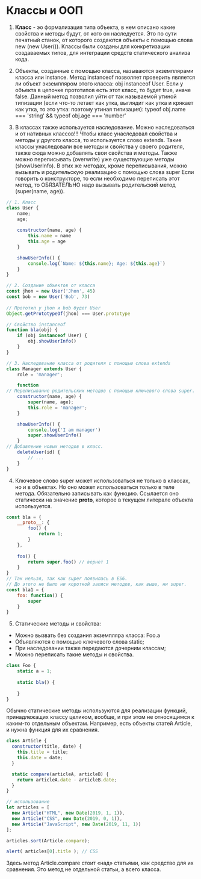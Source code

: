 # Классы и ООП
1. **Класс** - эо формализация типа объекта, в нем описано какие свойства и методы будут, от кого он наследуется.
   Это по сути печатный станок, от которого создаются объекты с помощью слова new (new User()). Классы были созданы для конкретизации создаваемых типов, для интеграции средств статического анализа кода.

2. Объекты, созданные с помощью класса, называются экземплярами класса или instance.
   Метод instanceof позволяет проверить является ли объект экземпляром этого класса: obj instanceof User.
   Если у объекта в цепочке прототипов есть этот класс, то будет true, иначе false.
   Данный метод позволил уйти от так называемой утиной типизации (если что-то летает как утка, выглядит как утка и крякает как утка, то это утка: поэтому утиная типизация): typeof obj.name === 'string' && typeof obj.age === 'number'

3. В классах также используется наследование. Можно наследоваться и от нативных классов!!!
   Чтобы класс унаследовал свойства и методы у другого класса, то используется слово extends.
   Такие классы унаследовали все методы и свойства у своего родителя, также сюда можно добавлять свои свойства и методы. Также можно переписывать (overwrite) уже существующие методы (showUserInfo).
   В этих же методах, кроме переписывания, можно вызывать и родительскую реализацию с помощью слова super
   Если говорить о конструкторе, то если необходимо переписать этот метод, то ОБЯЗАТЕЛЬНО надо вызывать родительский метод (super(name, age)).

```javascript
// 1. Класс
class User {
    name;
    age;
    
    constructor(name, age) {
        this.name = name
        this.age = age
    }

    showUserInfo() {
        console.log(`Name: ${this.name}; Age: ${this.age}`)
    }
}

// 2. Создание объектов от класса
const jhon = new User('Jhon', 45)
const bob = new User('Bob', 73)
    
// Прототип у jhon и bob будет User
Object.getPrototypeOf(jhon) === User.prototype

// Свойство instanceof
function bla(obj) {
    if (obj instanceof User) {
        obj.showUserInfo()
    }
}

// 3. Наследование класса от родителя с помощью слова extends
class Manager extends User {
    role = 'manager';

    function
// Переписывание родительских методов с помощью ключевого слова super.
    constructor(name, age) {
        super(name, age);
        this.role = 'manager';
    }

    showUserInfo() {
        console.log('I am manager')
        super.showUserInfo()
    }
// Добавление новых методов в класс.
    deleteUser(id) {
        // ...
    }
}
```

4. Ключевое слово super может использоваться не только в классах, но и в объектах.
   Но оно может использоваться только в теле метода. Обязательно записывать как функцию.
   Ссылается оно статически на значение __proto__, которое в текущем литерале объекта используется.
```javascript
const bla = {
    __proto__: {
        foo() {
            return 1;
        }
    },
    
    foo() {
        return super.foo() // вернет 1
    }
}
// Так нельзя, так как super появилась в ES6. 
// До этого не было ни короткой записи методов, как выше, ни super.
const bla1 = {
    foo: function() {
        super
    }
}
```

5. Статические методы и свойства:
+ Можно вызвать без создания экземпляра класса: Foo.a
+ Объявляются с помощью ключевого слова static;
+ При наследовании также передаются дочерним классам;
+ Можно переписать такие методы и свойства.
```javascript
class Foo {
    static a = 1;
    
    static bla() {
        
    }
}
```
Обычно статические методы используются для реализации функций, принадлежащих классу целиком, вообще, 
и при этом не относящимся к каким-то отдельным объектам.
Например, есть объекты статей Article, и нужна функция для их сравнения.
```javascript
class Article {
  constructor(title, date) {
    this.title = title;
    this.date = date;
  }

  static compare(articleA, articleB) {
    return articleA.date - articleB.date;
  }
}

// использование
let articles = [
  new Article("HTML", new Date(2019, 1, 1)),
  new Article("CSS", new Date(2019, 0, 1)),
  new Article("JavaScript", new Date(2019, 11, 1))
];

articles.sort(Article.compare);

alert( articles[0].title ); // CSS
```
Здесь метод Article.compare стоит «над» статьями, как средство для их сравнения. 
Это метод не отдельной статьи, а всего класса.